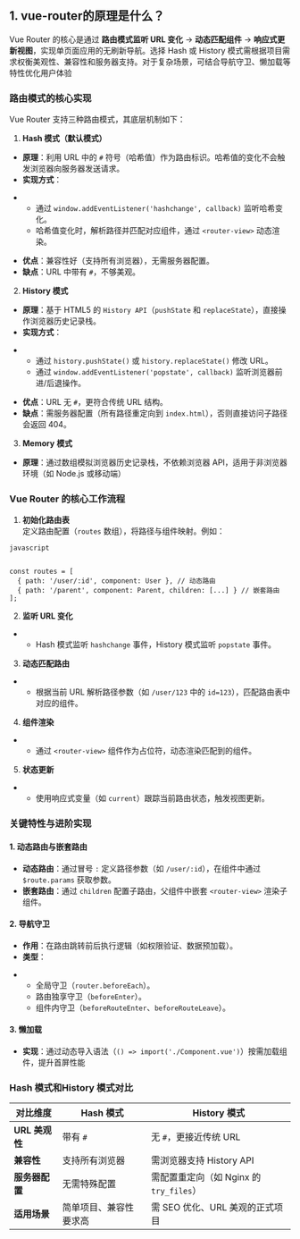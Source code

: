 ## 1. vue-router的原理是什么？

Vue Router 的核心是通过 **路由模式监听 URL 变化** → **动态匹配组件** → **响应式更新视图**，实现单页面应用的无刷新导航。选择 Hash 或 History 模式需根据项目需求权衡美观性、兼容性和服务器支持。对于复杂场景，可结合导航守卫、懒加载等特性优化用户体验

### 路由模式的核心实现

Vue Router 支持三种路由模式，其底层机制如下：

1. **Hash 模式（默认模式）**

- **原理**：利用 URL 中的 `#` 符号（哈希值）作为路由标识。哈希值的变化不会触发浏览器向服务器发送请求。
- **实现方式**：

<!---->

- - 通过 `window.addEventListener('hashchange', callback)` 监听哈希变化。
  - 哈希值变化时，解析路径并匹配对应组件，通过 `<router-view>` 动态渲染。

<!---->

- **优点**：兼容性好（支持所有浏览器），无需服务器配置。
- **缺点**：URL 中带有 `#`，不够美观。

2. **History 模式**

- **原理**：基于 HTML5 的 `History API`（`pushState` 和 `replaceState`），直接操作浏览器历史记录栈。
- **实现方式**：

<!---->

- - 通过 `history.pushState()` 或 `history.replaceState()` 修改 URL。
  - 通过 `window.addEventListener('popstate', callback)` 监听浏览器前进/后退操作。

<!---->

- **优点**：URL 无 `#`，更符合传统 URL 结构。
- **缺点**：需服务器配置（所有路径重定向到 `index.html`），否则直接访问子路径会返回 404。

3. **Memory** **模式**

- **原理**：通过数组模拟浏览器历史记录栈，不依赖浏览器 API，适用于非浏览器环境（如 Node.js 或移动端）

### Vue Router 的核心工作流程

1. **初始化路由表**  
    定义路由配置（`routes` 数组），将路径与组件映射。例如：

```
javascript


const routes = [
  { path: '/user/:id', component: User }, // 动态路由
  { path: '/parent', component: Parent, children: [...] } // 嵌套路由
];
```

2. **监听 URL 变化**

- - Hash 模式监听 `hashchange` 事件，History 模式监听 `popstate` 事件。

3. **动态匹配路由**

- - 根据当前 URL 解析路径参数（如 `/user/123` 中的 `id=123`），匹配路由表中对应的组件。

4. **组件渲染**

- - 通过 `<router-view>` 组件作为占位符，动态渲染匹配到的组件。

5. **状态更新**

- - 使用响应式变量（如 `current`）跟踪当前路由状态，触发视图更新。

### 关键特性与进阶实现

#### 1. **动态路由与嵌套路由**

- **动态路由**：通过冒号 `:` 定义路径参数（如 `/user/:id`），在组件中通过 `$route.params` 获取参数。
- **嵌套路由**：通过 `children` 配置子路由，父组件中嵌套 `<router-view>` 渲染子组件。

#### 2. **导航守卫**

- **作用**：在路由跳转前后执行逻辑（如权限验证、数据预加载）。
- **类型**：

<!---->

- - 全局守卫（`router.beforeEach`）。
  - 路由独享守卫（`beforeEnter`）。
  - 组件内守卫（`beforeRouteEnter`、`beforeRouteLeave`）。

#### 3. **懒加载**

- **实现**：通过动态导入语法（`() => import('./Component.vue')`）按需加载组件，提升首屏性能

### **Hash 模式和History 模式**对比

| **对比维度**    | **Hash 模式** | **History 模式**                |
| ----------- | ----------- | ----------------------------- |
| **URL 美观性** | 带有 `#`      | 无 `#`，更接近传统 URL               |
| **兼容性**     | 支持所有浏览器     | 需浏览器支持 History API            |
| **服务器配置**   | 无需特殊配置      | 需配置重定向（如 Nginx 的 `try_files`） |
| **适用场景**    | 简单项目、兼容性要求高 | 需 SEO 优化、URL 美观的正式项目          |
